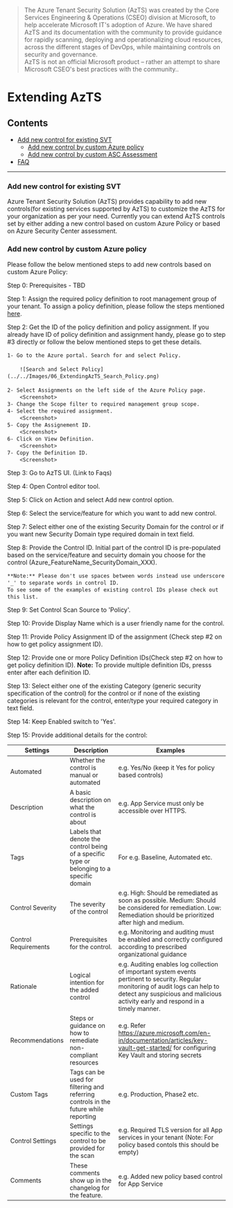 > The Azure Tenant Security Solution (AzTS) was created by the Core Services Engineering & Operations (CSEO) division at Microsoft, to help accelerate Microsoft IT's adoption of Azure. We have shared AzTS and its documentation with the community to provide guidance for rapidly scanning, deploying and operationalizing cloud resources, across the different stages of DevOps, while maintaining controls on security and governance.
<br>AzTS is not an official Microsoft product – rather an attempt to share Microsoft CSEO's best practices with the community..

# Extending AzTS

## Contents
- [Add new control for existing SVT](Readme.md#steps-to-extend-the-control-svt) 
   - [Add new control by custom Azure policy](Readme.md#add-new-control-by-custom-azure-policy)
   - [Add new control by custom ASC Assessment](./Extending%20AzSK%20Module/Readme.md#add-new-control-by-custom-asc-assessment)
- [FAQ](Readme.md#faqs)  

----------------------------------------------

### Add new control for existing SVT
Azure Tenant Security Solution (AzTS) provides capability to add new controls(for existing services supported by AzTS) to customize the AzTS for your organization as per your need.
Currently you can extend AzTS controls set by either adding a new control based on custom Azure Policy or based on Azure Security Center assessment.

### Add new control by custom Azure policy
Please follow the below mentioned steps to add new controls based on custom Azure Policy:

Step 0: Prerequisites - TBD

Step 1: Assign the required policy definition to root management group of your tenant. To assign a policy definition, please follow the steps mentioned [here](https://docs.microsoft.com/en-us/azure/governance/policy/tutorials/create-and-manage#assign-a-policy).

Step 2: Get the ID of the policy definition and policy assignment. If you already have ID of policy definition and assignment handy, please go to step #3 directly or follow the below mentioned steps to get these details.

    1- Go to the Azure portal. Search for and select Policy.
    
        ![Search and Select Policy](../../Images/06_ExtendingAzTS_Search_Policy.png) 

    2- Select Assignments on the left side of the Azure Policy page.
        <Screenshot>
    3- Change the Scope filter to required management group scope.
    4- Select the required assignment.
        <Screenshot>
    5- Copy the Assignement ID.
        <Screenshot>
    6- Click on View Definition.
        <Screenshot>
    7- Copy the Definition ID.
        <Screenshot>

Step 3: Go to AzTS UI. (Link to Faqs)

Step 4: Open Control editor tool.
    <Screenshot>

Step 5: Click on Action and select Add new control option.
    <Screenshot>

Step 6: Select the service/feature for which you want to add new control.
    <Screenshot>

Step 7: Select either one of the existing Security Domain for the control or if you want new Security Domain type required domain in text field.
    <Screenshot>

Step 8: Provide the Control ID. Initial part of the control ID is pre-populated based on the service/feature and secuirty domain you choose for the control (Azure_FeatureName_SecurityDomain_XXX).

    **Note:** Please don't use spaces between words instead use underscore '_' to separate words in control ID. 
    To see some of the examples of existing control IDs please check out this list.

Step 9: Set Control Scan Source to 'Policy'.

Step 10: Provide Display Name which is a user friendly name for the control.

Step 11: Provide Policy Assignment ID of the assignment (Check step #2 on how to get policy assignment ID).

Step 12: Provide one or more Policy Definition IDs(Check step #2 on how to get policy definition ID).
    **Note:** To provide multiple definition IDs, presss enter after each definition ID.

Step 13: Select either one of the existing Category (generic security specification of the control) for the control or if none of the existing categories is relevant for the control, enter/type your required category in text field.

Step 14: Keep Enabled switch to 'Yes'.

Step 15: Provide additional details for the control:

|Settings| Description| Examples|
|-------------|------|---------|
|Automated| Whether the control is manual or automated| e.g. Yes/No (keep it Yes for policy based controls)|
|Description| A basic description on what the control is about| e.g. App Service must only be accessible over HTTPS. |
|Tags| Labels that denote the control being of a specific type or belonging to a specific domain | For e.g. Baseline, Automated etc.|
|Control Severity| The severity of the control| e.g. High: Should be remediated as soon as possible. Medium: Should be considered for remediation. Low: Remediation should be prioritized after high and medium.|
|Control Requirements| Prerequisites for the control.| e.g. Monitoring and auditing must be enabled and correctly configured according to prescribed organizational guidance|
|Rationale|  Logical intention for the added control | e.g. Auditing enables log collection of important system events pertinent to security. Regular monitoring of audit logs can help to detect any suspicious and malicious activity early and respond in a timely manner.|
|Recommendations| Steps or guidance on how to remediate non-compliant resources | e.g. Refer https://azure.microsoft.com/en-in/documentation/articles/key-vault-get-started/ for configuring Key Vault and storing secrets |
|Custom Tags| Tags can be used for filtering and referring controls in the future while reporting| e.g. Production, Phase2 etc. |
|Control Settings| Settings specific to the control to be provided for the scan | e.g. Required TLS version for all App services in your tenant (Note: For policy based contols this should be empty) |
|Comments | These comments show up in the changelog for the feature. | e.g. Added new policy based control for App Service |

